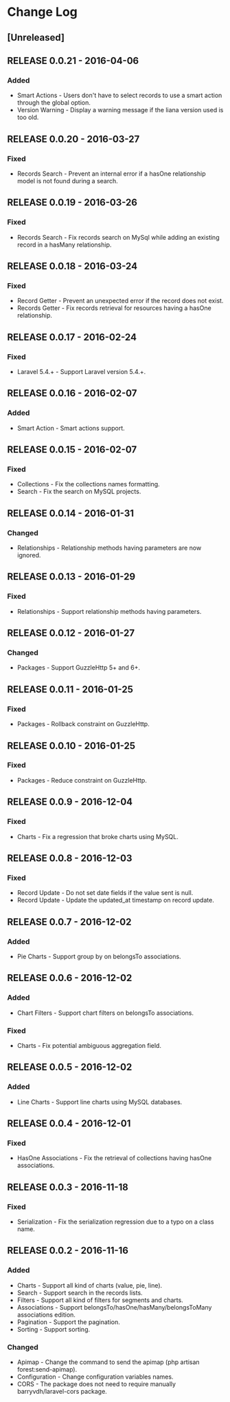 # Change Log

## [Unreleased]

## RELEASE 0.0.21 - 2016-04-06
### Added
- Smart Actions - Users don't have to select records to use a smart action through the global option.
- Version Warning - Display a warning message if the liana version used is too old.

## RELEASE 0.0.20 - 2016-03-27
### Fixed
- Records Search - Prevent an internal error if a hasOne relationship model is not found during a search.

## RELEASE 0.0.19 - 2016-03-26
### Fixed
- Records Search - Fix records search on MySql while adding an existing record in a hasMany relationship.

## RELEASE 0.0.18 - 2016-03-24
### Fixed
- Record Getter - Prevent an unexpected error if the record does not exist.
- Records Getter - Fix records retrieval for resources having a hasOne relationship.

## RELEASE 0.0.17 - 2016-02-24
### Fixed
- Laravel 5.4.+ - Support Laravel version 5.4.+.

## RELEASE 0.0.16 - 2016-02-07
### Added
- Smart Action - Smart actions support.

## RELEASE 0.0.15 - 2016-02-07
### Fixed
- Collections - Fix the collections names formatting.
- Search - Fix the search on MySQL projects.

## RELEASE 0.0.14 - 2016-01-31
### Changed
- Relationships - Relationship methods having parameters are now ignored.

## RELEASE 0.0.13 - 2016-01-29
### Fixed
- Relationships - Support relationship methods having parameters.

## RELEASE 0.0.12 - 2016-01-27
### Changed
- Packages - Support GuzzleHttp 5+ and 6+.

## RELEASE 0.0.11 - 2016-01-25
### Fixed
- Packages - Rollback constraint on GuzzleHttp.

## RELEASE 0.0.10 - 2016-01-25
### Fixed
- Packages - Reduce constraint on GuzzleHttp.

## RELEASE 0.0.9 - 2016-12-04
### Fixed
- Charts - Fix a regression that broke charts using MySQL.

## RELEASE 0.0.8 - 2016-12-03
### Fixed
- Record Update - Do not set date fields if the value sent is null.
- Record Update - Update the updated_at timestamp on record update.

## RELEASE 0.0.7 - 2016-12-02
### Added
- Pie Charts - Support group by on belongsTo associations.

## RELEASE 0.0.6 - 2016-12-02
### Added
- Chart Filters - Support chart filters on belongsTo associations.

### Fixed
- Charts - Fix potential ambiguous aggregation field.

## RELEASE 0.0.5 - 2016-12-02
### Added
- Line Charts - Support line charts using MySQL databases.

## RELEASE 0.0.4 - 2016-12-01
### Fixed
- HasOne Associations - Fix the retrieval of collections having hasOne associations.

## RELEASE 0.0.3 - 2016-11-18
### Fixed
- Serialization - Fix the serialization regression due to a typo on a class name.

## RELEASE 0.0.2 - 2016-11-16
### Added
- Charts - Support all kind of charts (value, pie, line).
- Search - Support search in the records lists.
- Filters - Support all kind of filters for segments and charts.
- Associations - Support belongsTo/hasOne/hasMany/belongsToMany associations edition.
- Pagination - Support the pagination.
- Sorting - Support sorting.

### Changed
- Apimap - Change the command to send the apimap (php artisan forest:send-apimap).
- Configuration - Change configuration variables names.
- CORS - The package does not need to require manually barryvdh/laravel-cors package.
